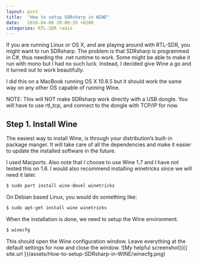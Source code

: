 ```yaml
---
layout: post
title:  "How to setup SDRsharp in WINE"
date:   2016-04-08 20:00:39 +0200
categories: RTL-SDR radio
---
```

If you are running Linux or OS X, and are playing around with RTL-SDR, you might want to run SDRsharp. The problem is that SDRsharp is programmed in C#, thus needing the .net runtime to work. Some might be able to make it run with mono but I had no such luck. Instead, I decided give Wine a go and it turned out to work beautifully.

I did this on a MacBook running OS X 10.8.5 but it should work the same way on any other OS capable of running Wine.

NOTE: This will NOT make SDRsharp work directly with a USB dongle. You will have to use rtl_tcp, and connect to the dongle with TCP/IP for now.

Step 1. Install Wine
--------------------
The easiest way to install Wine, is through your distribution’s built-in package manger. It will take care of all the dependencies and make it easier to update the installed software in the future.

I used Macports. Also note that I choose to use Wine 1.7 and I have not tested this on 1.6. I would also recommend installing winetricks since we will need it later.

```bash
$ sudo port install wine-devel winetricks
```

On Debian based Linux, you would do something like:

```bash
$ sudo apt-get install wine winetricks
```

When the installation is done, we need to setup the Wine environment.

```bash
$ winecfg
```

This should open the Wine configuration window. Leave everything at the default settings for now and close the window.
![My helpful screenshot]({{ site.url }}/assets/How-to-setup-SDRsharp-in-WINE/winecfg.png)